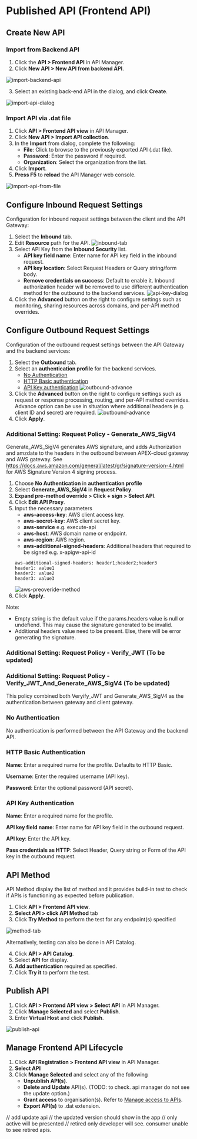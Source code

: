 # Published API (Frontend API)

## Create New API

### Import from Backend API

1. Click the **API > Frontend API** in API Manager.
2. Click **New API > New API from backend API**.

![import-backend-api](./image/publish-api/import-backend-api.jpg)

3. Select an existing back-end API in the dialog, and click **Create**.

![import-api-dialog](./image/publish-api/import-api-dialog.jpg)

### Import API via .dat file

1. Click **API > Frontend API view** in API Manager.
2. Click **New API > Import API collection**.
3. In the **Import** from dialog, complete the following:
   - **File**: Click to browse to the previously exported API (.dat file).
   - **Password**: Enter the password if required.
   - **Organization**: Select the organization from the list.
4. Click **Import**.
5. **Press F5** to **reload** the API Manager web console.

![import-api-from-file](./image/publish-api/import-api-from-file.jpg)

## Configure Inbound Request Settings

Configuration for inbound request settings between the client and the API Gateway:

1. Select the **Inbound** tab.
2. Edit **Resource** path for the API.
   ![inbound-tab](./image/publish-api/inbound-tab.jpg)
3. Select API Key from the **Inbound Security** list.
   - **API key field name**: Enter name for API key field in the inbound request.
   - **API key location**: Select Request Headers or Query string/form body.
   - **Remove credentials on success**: Default to enable it. Inbound authorization header will be removed to use different authentication method for the outbound to the backend services.
     ![api-key-dialog](./image/publish-api/api-key-dialog.jpg)
4. Click the **Advanced** button on the right to configure settings such as monitoring, sharing resources across domains, and per-API method overrides.

## Configure Outbound Request Settings

Configuration of the outbound request settings between the API Gateway and the backend services:

1. Select the **Outbound** tab.
2. Select an **authentication profile** for the backend services.
   - [No Authentication](#no-authentication)
   - [HTTP Basic authentication](#http-basic-authentication)
   - [API Key authentication](#api-key-authentication)
     ![outbound-advance](./image/publish-api/outbound-simple.jpg)
3. Click the **Advanced** button on the right to configure settings such as request or response processing, routing, and per-API method overrides. Advance option can be use in situation where additional headers (e.g. client ID and secret) are required.
   ![outbound-advance](./image/publish-api/outbound-advance.jpg)
4. Click **Apply**.

### Additional Setting: Request Policy - Generate_AWS_SigV4

Generate_AWS_SigV4 generates AWS signature, and adds Authorization and amzdate to the headers in the outbound between APEX-cloud gateway and AWS gateway. See https://docs.aws.amazon.com/general/latest/gr/signature-version-4.html for AWS Signature Version 4 signing process.

1. Choose **No Authentication** in **authentication profile**
2. Select **Generate_AWS_SigV4** in **Request Policy**.
3. **Expand pre-method override > Click + sign > Select API**.
4. Click **Edit API Proxy**.
5. Input the necessary parameters
   - **aws-access-key**: AWS client access key.
   - **aws-secret-key**: AWS client secret key.
   - **aws-service** e.g. execute-api
   - **aws-host**: AWS domain name or endpoint.
   - **aws-region**: AWS region.
   - **aws-additional-signed-headers**: Additional headers that required to be signed e.g. x-apigw-api-id
   ```
   aws-additional-signed-headers: header1;header2;header3
   header1: value1
   header2: value2
   header3: value3
   ```
   ![aws-preoveride-method](./image/publish-api/aws-preoveride-method.jpg)
6. Click **Apply**.

Note:

- Empty string is the default value if the params.headers value is null or undefiend. This may cause the signature generated to be invalid.
- Additional headers value need to be present. Else, there will be error generating the signature.

### Additional Setting: Request Policy - Verify_JWT (To be updated)

### Additional Setting: Request Policy - Verify_JWT_And_Generate_AWS_SigV4 (To be updated)

This policy combined both Veryify_JWT and Generate_AWS_SigV4 as the authentication between gateway and client gateway.

### No Authentication

No authentication is performed between the API Gateway and the backend API.

### HTTP Basic Authentication

**Name**: Enter a required name for the profile. Defaults to HTTP Basic.

**Username**: Enter the required username (API key).

**Password**: Enter the optional password (API secret).

### API Key Authentication

**Name**: Enter a required name for the profile.

**API key field name**: Enter name for API key field in the outbound request.

**API key**: Enter the API key.

**Pass credentials as HTTP**: Select Header, Query string or Form of the API key in the outbound request.

## API Method

API Method display the list of method and it provides build-in test to check if APIs is functioning as expected before publication.

1. Click **API > Frontend API view**.
2. **Select API > click API Method** tab
3. Click **Try Method** to perform the test for any endpoint(s) specified

![method-tab](./image/publish-api/method-tab.jpg)

Alternatively, testing can also be done in API Catalog.

4. Click **API > API Catalog**.
5. Select **API** for display.
6. **Add authentication** required as specified.
7. Click **Try it** to perform the test.

## Publish API

1. Click **API > Frontend API view > Select API** in API Manager.
2. Click **Manage Selected** and select **Publish**.
3. Enter **Virtual Host** and click **Publish**.

![publish-api](./image/publish-api/publish-api.jpg)

## Manage Frontend API Lifecycle

1. Click **API Registration > Frontend API view** in API Manager.
2. **Select API**
3. Click **Manage Selected** and select any of the following
   - **Unpublish API(s)**.
   - **Delete and Update** API(s). (TODO: to check. api manager do not see the update option.)
   - **Grant access** to organisation(s). Refer to [Manage access to APIs](/publisher/manage-access-to-apis/).
   - **Export API(s)** to .dat extension.

// add update api
// the updated version should show in the app
// only active will be presented
// retired only developer will see. consumer unable to see retired apis.
